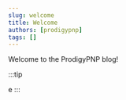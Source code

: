 ```yaml
---
slug: welcome
title: Welcome
authors: [prodigypnp]
tags: []
---
```


Welcome to the ProdigyPNP blog!

:::tip

e
:::